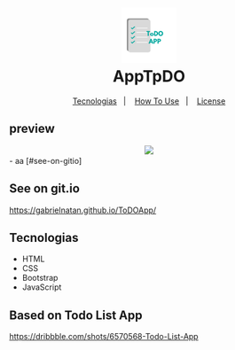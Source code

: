 <h1 align="center">
<img  src="img/ToDO_APP.png">
  <br>
  AppTpDO
</h1>

<p align="center">
  <a href="#Tecnologias">Tecnologias</a>&nbsp;&nbsp;&nbsp;|&nbsp;&nbsp;&nbsp;
  <a href="#information_source-how-to-use">How To Use</a>&nbsp;&nbsp;&nbsp;|&nbsp;&nbsp;&nbsp;
  <a href="#memo-license">License</a>
</p>

preview
-------
<div align="center" >
<img  src="https://media.giphy.com/media/KbAufjmNmIzYNQVxDF/giphy.gif">
</div>
- aa [#see-on-gitio]



See on git.io
--------
https://gabrielnatan.github.io/ToDOApp/


Tecnologias
--------

- HTML
- CSS
- Bootstrap
- JavaScript



Based on Todo List App
-----------

https://dribbble.com/shots/6570568-Todo-List-App
